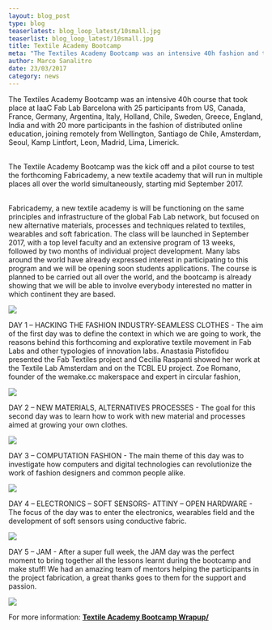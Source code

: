 ```yaml
---
layout: blog_post
type: blog
teaserlatest: blog_loop_latest/10small.jpg
teaserlist: blog_loop_latest/10small.jpg
title: Textile Academy Bootcamp
meta: "The Textiles Academy Bootcamp was an intensive 40h fashion and technology course that took place at Fab Lab Barcelona with 45 participants from all over the world."
author: Marco Sanalitro
date: 23/03/2017 
category: news
---
```


The Textiles Academy Bootcamp was an intensive 40h course that took place at IaaC Fab Lab Barcelona with 25 participants from US, Canada, France, Germany, Argentina, Italy, Holland, Chile, Sweden, Greece, England, India and with 20 more participants in the fashion of distributed online education, joining remotely from Wellington, Santiago de Chile, Amsterdam, Seoul, Kamp Lintfort, Leon, Madrid, Lima, Limerick.<br><br>

The Textile Academy Bootcamp was the kick off and a pilot course to test the forthcoming Fabricademy, a new textile academy that will run in multiple places all over the world simultaneously, starting mid September 2017. <br><br>

Fabricademy, a new textile academy is will be functioning on the same principles and infrastructure of the global Fab Lab network, but focused on new alternative materials, processes and techniques related to textiles, wearables and soft fabrication. The class will be launched in September 2017, with a top level faculty and an extensive program of 13 weeks, followed by two months of individual project development. Many labs around the world have already expressed interest in participating to this program and we will be opening soon students applications. The course is planned to be carried out all over the world, and the bootcamp is already showing that we will be able to involve everybody interested no matter in which continent they are based.<br>

<img src= "http://www.fablabbcn.org/img/blog/blog_loop_latest/101.jpg" align="middle"> 
<br>

DAY 1 – HACKING THE FASHION INDUSTRY-SEAMLESS CLOTHES - The aim of the first day was to define the context in which we are going to work, the reasons behind this forthcoming and explorative textile movement in Fab Labs and other typologies of innovation labs. 
Anastasia Pistofidou presented the Fab Textiles project and Cecilia Raspanti showed her work at the Textile Lab Amsterdam and on the TCBL EU project.
Zoe Romano, founder of the wemake.cc makerspace and expert in circular fashion,<br>

<img src= "http://www.fablabbcn.org/img/blog/blog_loop_latest/101.jpg" align="middle"> 
<br>

DAY 2 – NEW MATERIALS, ALTERNATIVES PROCESSES - The goal for this second day was to learn how to work with new material and processes aimed at growing your own clothes.<br>

<img src= "http://www.fablabbcn.org/img/blog/blog_loop_latest/101.jpg" align="middle"> 
<br>

DAY 3 – COMPUTATION FASHION - The main theme of this day was to investigate how computers and digital technologies can revolutionize the work of fashion designers and common people alike.<br>

<img src= "http://www.fablabbcn.org/img/blog/blog_loop_latest/101.jpg" align="middle"> 
<br>

DAY 4 – ELECTRONICS – SOFT SENSORS- ATTINY – OPEN HARDWARE - The focus of the day was to enter the electronics, wearables field and the development of soft sensors using conductive fabric.<br>

<img src= "http://www.fablabbcn.org/img/blog/blog_loop_latest/101.jpg" align="middle"> 
<br>

DAY 5 – JAM - After a super full week, the JAM day was the perfect moment to bring together all the lessons learnt during the bootcamp and make stuff! We had an amazing team of mentors helping the participants in the project fabrication, a great thanks goes to them for the support and passion.<br>

<img src= "http://www.fablabbcn.org/img/blog/blog_loop_latest/101.jpg" align="middle"> 
<br>

For more information: <strong><a href="http://fabtextiles.org/textile-academy-bootcamp-wrapup/">Textile Academy Bootcamp Wrapup/</a></strong>

<br>




